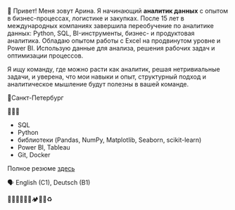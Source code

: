 👋 Привет! Меня зовут Арина. Я начинающий **аналитик данных** с опытом в бизнес-процессах, логистике и закупках. После 15 лет в международных компаниях завершила переобучение по аналитике данных: Python, SQL, BI-инструменты, бизнес- и продуктовая аналитика. Обладаю опытом работы с Excel на продвинутом уровне и Power BI. Использую данные для анализа, решения рабочих задач и оптимизации процессов.

Я ищу команду, где можно расти как аналитик, решая нетривиальные задачи, и уверена, что мои навыки и опыт, структурный подход и аналитическое мышление будут полезны в вашей команде.

📍Санкт-Петербург

👩🏻‍💻
- SQL
- Python
- библиотеки (Pandas, NumPy, Matplotlib, Seaborn, scikit-learn)
- Power BI, Tableau
- Git, Docker

Полное резюме [здесь](https://github.com/Arrinna/arrinna/blob/main/CV_Arrinna.md)

🗣 English (C1), Deutsch (B1)

🏃🏻‍♀🏄🏻‍♀🏕🥾🎾♻

<!--
**Arrinna/arrinna** is a ✨ _special_ ✨ repository because its `README.md` (this file) appears on your GitHub profile.

Here are some ideas to get you started:

- 🔭 I’m currently working on ...
- 🌱 I’m currently learning ...
- 👯 I’m looking to collaborate on ...
- 🤔 I’m looking for help with ...
- 💬 Ask me about ...
- 📫 How to reach me: ...
- 😄 Pronouns: ...
- ⚡ Fun fact: ...
-->
